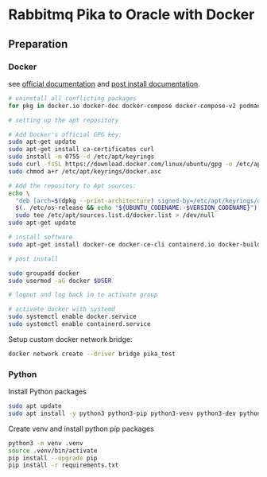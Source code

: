 # Rabbitmq Pika to Oracle with Docker

## Preparation

### Docker

see [official documentation](https://docs.docker.com/engine/install/ubuntu/) and [post install documentation](https://docs.docker.com/engine/install/linux-postinstall/).

```bash
# uninstall all conflicting packages
for pkg in docker.io docker-doc docker-compose docker-compose-v2 podman-docker containerd runc; do sudo apt-get remove $pkg; done

# setting up the apt repository

# Add Docker's official GPG key:
sudo apt-get update
sudo apt-get install ca-certificates curl
sudo install -m 0755 -d /etc/apt/keyrings
sudo curl -fsSL https://download.docker.com/linux/ubuntu/gpg -o /etc/apt/keyrings/docker.asc
sudo chmod a+r /etc/apt/keyrings/docker.asc

# Add the repository to Apt sources:
echo \
  "deb [arch=$(dpkg --print-architecture) signed-by=/etc/apt/keyrings/docker.asc] https://download.docker.com/linux/ubuntu \
  $(. /etc/os-release && echo "${UBUNTU_CODENAME:-$VERSION_CODENAME}") stable" | \
  sudo tee /etc/apt/sources.list.d/docker.list > /dev/null
sudo apt-get update

# install software
sudo apt-get install docker-ce docker-ce-cli containerd.io docker-buildx-plugin docker-compose-plugin

# post install

sudo groupadd docker
sudo usermod -aG docker $USER

# logout and log back in to activate group

# activate docker with systemd
sudo systemctl enable docker.service
sudo systemctl enable containerd.service
```

Setup custom docker network bridge:

```bash
docker network create --driver bridge pika_test
```

### Python

Install Python packages

```bash
sudo apt update
sudo apt install -y python3 python3-pip python3-venv python3-dev python3-setuptools python3-wheel python-is-python3
```

Create venv and install python pip packages

```bash
python3 -m venv .venv
source .venv/bin/activate
pip install --upgrade pip
pip install -r requirements.txt
```


